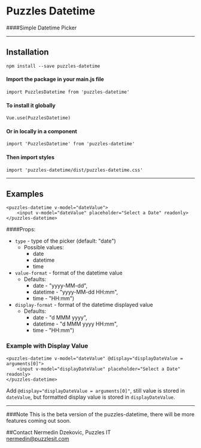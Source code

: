 # Puzzles Datetime
####Simple Datetime Picker

---
## Installation
```
npm install --save puzzles-datetime
```

#### Import the package in your main.js file
```
import PuzzlesDatetime from 'puzzles-datetime'
```

#### To install it globally
```
Vue.use(PuzzlesDatetime)
```

#### Or in locally in a component
```
import 'PuzzlesDatetime' from 'puzzles-datetime'
```

#### Then import styles
```
import 'puzzles-datetime/dist/puzzles-datetime.css'
```
----
## Examples
```
<puzzles-datetime v-model="dateValue">
    <input v-model="dateValue" placeholder="Select a Date" readonly>
</puzzles-datetime>
```
####Props:

- ``type`` - type of the picker (default: "date")
  - Possible values:
    - date
    - datetime
    - time
- ``value-format`` - format of the datetime value
  - Defaults: 
    - date - "yyyy-MM-dd", 
    - datetime - "yyyy-MM-dd HH:mm", 
    - time - "HH:mm")
- ``display-format`` - format of the datetime displayed value
    - Defaults:
        - date - "d MMM yyyy",
        - datetime - "d MMM yyyy HH:mm",
        - time - "HH:mm")


### Example with Display Value
```
<puzzles-datetime v-model="dateValue" @display="displayDateValue = arguments[0]">
    <input v-model="displayDateValue" placeholder="Select a Date" readonly>
</puzzles-datetime>
```
Add ``@display="displayDateValue = arguments[0]"``, still value is stored in ``dateValue``, 
but formatted display value is stored in ``displayDateValue``.

---
###Note
This is the beta version of the puzzles-datetime, there will be more features coming out soon.

##Contact
Nermedin Dzekovic, Puzzles IT <br>
nermedin@puzzlesit.com

